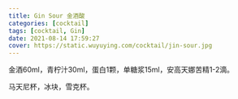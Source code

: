 ```yaml
---
title: Gin Sour 金酒酸
categories: [cocktail]
tags: [cocktail, Gin]
date: 2021-08-14 17:59:27
cover: https://static.wuyuying.com/cocktail/jin-sour.jpg
---
```


金酒60ml，青柠汁30ml，蛋白1颗，单糖浆15ml，安高天娜苦精1-2滴。

马天尼杯，冰块，雪克杯。